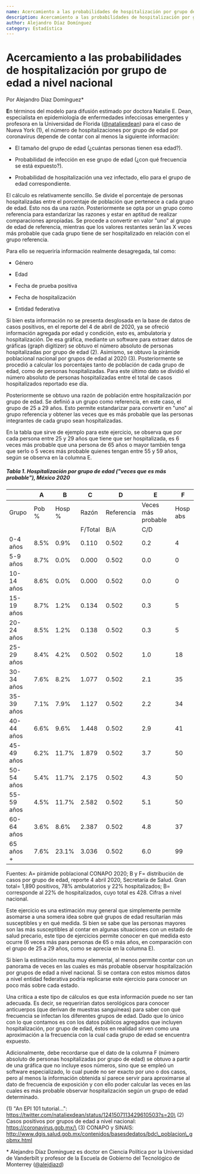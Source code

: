 ```yaml
---
name: Acercamiento a las probabilidades de hospitalización por grupo de edad a nivel nacional
description: Acercamiento a las probabilidades de hospitalización por grupo de edad a nivel nacional
author: Alejandro Díaz Domínguez
category: Estadística
---
```

# **Acercamiento a las probabilidades de hospitalización por grupo de edad a nivel nacional**

Por Alejandro Díaz Domínguez\*

**E**n términos del modelo para difusión estimado por doctora Natalie E.
Dean, especialista en epidemiología de enfermedades infecciosas
emergentes y profesora en la Universidad de Florida
([\@nataliexdean](https://twitter.com/nataliexdean)) para el caso de
Nueva York (1), el número de hospitalizaciones por grupo de edad por
coronavirus depende de contar con al menos la siguiente información:

-   El tamaño del grupo de edad (¿cuántas personas tienen esa edad?).

-   Probabilidad de infección en ese grupo de edad (¿con qué frecuencia
    se está expuesto?).

-   Probabilidad de hospitalización una vez infectado, ello para el
    grupo de edad correspondiente.

El cálculo es relativamente sencillo. Se divide el porcentaje de
personas hospitalizadas entre el porcentaje de población que pertenece a
cada grupo de edad. Esto nos da una razón. Posteriormente se opta por un
grupo como referencia para estandarizar las razones y estar en aptitud
de realizar comparaciones apropiadas. Se procede a convertir en valor
"uno" al grupo de edad de referencia, mientras que los valores restantes
serán las X veces más probable que cada grupo tiene de ser hospitalizado
en relación con el grupo referencia.

Para ello se requeriría información realmente desagregada, tal como:

-   Género

-   Edad

-   Fecha de prueba positiva

-   Fecha de hospitalización

-   Entidad federativa

Si bien esta información no se presenta desglosada en la base de datos
de casos positivos, en el reporte del 4 de abril de 2020, ya se ofreció
información agregada por edad y condición, esto es, ambulatoria y
hospitalización. De esa gráfica, mediante un software para extraer datos
de gráficas (graph digitizer) se obtuvo el número absoluto de personas
hospitalizadas por grupo de edad (2). Asimismo, se obtuvo la pirámide
poblacional nacional por grupos de edad al 2020 (3). Posteriormente se
procedió a calcular los porcentajes tanto de población de cada grupo de
edad, como de personas hospitalizadas. Para este último dato se dividió
el número absoluto de personas hospitalizadas entre el total de casos
hospitalizados reportado ese día.

Posteriormente se obtuvo una razón de población entre hospitalización
por grupo de edad. Se definió a un grupo como referencia, en este caso,
el grupo de 25 a 29 años. Esto permite estandarizar para convertir en
"uno" al grupo referencia y obtener las veces que es más probable que
las personas integrantes de cada grupo sean hospitalizadas.

En la tabla que sirve de ejemplo para este ejercicio, se observa que por
cada persona entre 25 y 29 años que tiene que ser hospitalizada, es 6
veces más probable que una persona de 65 años o mayor también tenga que
serlo o 5 veces más probable quienes tengan entre 55 y 59 años, según se
observa en la columna E.

##### Tabla 1. Hospitalización por grupo de edad ("veces que es más probable"), México 2020

|            |A            |B            |C            |D            |E                 |F            |
|------------|-------------|-------------|-------------|-------------|------------------|-------------|
|Grupo       |Pob %        |Hosp %       |Razón        |Referencia   |Veces más probable|Hosp abs     |
|            |             |             |F/Total      |B/A          |C/D               |             |
|0-4 años    |8.5%         |0.9%         |0.110        |0.502        |0.2               |4            |
|5-9 años    |8.7%	       |0.0%	|0.000|	0.502|	0.0|	 	0|
|10-14 años  |8.6%	       |0.0%	|0.000|	0.502|	0.0|	 	0|
|15-19 años	 |8.7%	       |1.2%	|0.134|	0.502|	0.3|	 	5|
|20-24 años	 |8.5%	       |1.2%	|0.138|	0.502|	0.3|	 	5|
|25-29 años	 |8.4%	       |4.2%	|0.502|	0.502|	1.0|	 	18|
|30-34 años	 |7.6%	       |8.2%	|1.077|	0.502|	2.1|	 	35|
|35-39 años	 |7.1%	       |7.9%	|1.127|	0.502|	2.2|	 	34|
|40-44 años	 |6.6%	       |9.6%	|1.448|	0.502|	2.9|	 	41|
|45-49 años	 |6.2%	       |11.7%	|1.879|	0.502|	3.7|	 	50|
|50-54 años	 |5.4%	       |11.7%	|2.175|	0.502|	4.3|	 	50|
|55-59 años	 |4.5%	       |11.7%	|2.582|	0.502|	5.1|	 	50|
|60-64 años	 |3.6%	       |8.6%	|2.387|	0.502|	4.8|	 	37|
|65 años +	 |7.6%	       |23.1%	|3.036|	0.502|	6.0|	 	99|

Fuentes: A= pirámide poblacional CONAPO 2020; B y F= distribución de casos por grupo de edad, reporte 4 abril 2020, Secretaría de Salud. Gran total= 1,890 positivos, 78% ambulatorios y 22% hospitalizados; B= corresponde al 22% de hospitalizados, cuyo total es 428. Cifras a nivel nacional.

Este ejercicio es una estimación muy general que simplemente permite
asomarse a una somera idea sobre qué grupos de edad resultarían más
susceptibles y en qué medida. Si bien se sabe que las personas mayores
son las más susceptibles al contar en algunas situaciones con un estado
de salud precario, este tipo de ejercicios permite conocer en qué medida
esto ocurre (6 veces más para personas de 65 o más años, en comparación
con el grupo de 25 a 29 años, como se aprecia en la columna E).

Si bien la estimación resulta muy elemental, al menos permite contar con
un panorama de veces en las cuales es más probable observar
hospitalización por grupos de edad a nivel nacional. Si se contara con
estos mismos datos a nivel entidad federativa podría replicarse este
ejercicio para conocer un poco más sobre cada estado.

Una crítica a este tipo de cálculos es que esta información puede no ser
tan adecuada. Es decir, se requerirían datos serológicos para conocer
anticuerpos (que derivan de muestras sanguíneas) para saber con qué
frecuencia se infectan los diferentes grupos de edad. Dado que lo único
con lo que contamos es con los datos públicos agregados que incluyen
hospitalización, por grupo de edad, éstos en realidad sirven como una
aproximación a la frecuencia con la cual cada grupo de edad se encuentra
expuesto.

Adicionalmente, debe recordarse que el dato de la columna F (número
absoluto de personas hospitalizadas por grupo de edad) se obtuvo a
partir de una gráfica que no incluye esos números, sino que se empleó un
software especializado, lo cual puede no ser exacto por uno o dos casos,
pero al menos la información obtenida sí parece servir para aproximarse
al dato de frecuencia de exposición y con ello poder calcular las veces
en las cuales es más probable observar hospitalización según un grupo de
edad determinado.

\(1\) "An EPI 101 tutorial...":
https://twitter.com/nataliexdean/status/1241507113429610503?s=20\
(2) Casos positivos por grupos de edad a nivel nacional:
https://coronavirus.gob.mx/\
(3) CONAPO y SINAIS:
http://www.dgis.salud.gob.mx/contenidos/basesdedatos/bdc\_poblacion\_gobmx.html

\* Alejandro Díaz Domínguez es doctor en Ciencia Política por la
Universidad de Vanderbilt y profesor de la Escuela de Gobierno del
Tecnológico de Monterrey ([@alejdiazd](https://twitter.com/alejdiazd))
